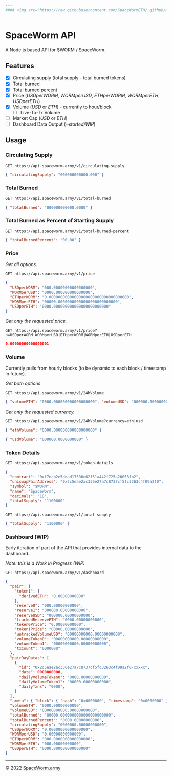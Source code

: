 ```yaml
---
#### <img src="https://raw.githubusercontent.com/SpaceWormETH/.github/main/profile/SpaceWormJim-icon.png" width="12" height="12" /> [SpaceWorm](https://github.com/SpaceWormETH) | [```API```](https://github.com/SpaceWormETH/SpaceWorm-API) | [Contract](https://github.com/SpaceWormETH/SpaceWorm-contract)
---
```


# SpaceWorm API

A Node.js based API for $WORM / SpaceWorm.

## Features

- [x] Circulating supply (total supply - total burned tokens)
- [x] Total burned
- [x] Total burned percent
- [x] Price (_USDperWORM_, _WORMperUSD_, _ETHperWORM_, _WORMperETH_, _USDperETH_)
- [x] Volume (_USD_ or _ETH_) - currently to hour/block
  - [ ] Live-To-Tx Volume
- [ ] Market Cap (_USD_ or _ETH_)
- [ ] Dashboard Data Output (_~started/WIP_)

## Usage

### Circulating Supply

```
GET https://api.spaceworm.army/v1/circulating-supply
```

```json
{ "circulatingSupply": "000000000000.000" }
```

### Total Burned

```
GET https://api.spaceworm.army/v1/total-burned
```

```json
{ "totalBurned": "000000000000.0000" }
```

### Total Burned as Percent of Starting Supply

```
GET https://api.spaceworm.army/v1/total-burned-percent
```

```json
{ "totalBurnedPercent": "00.00" }
```

### Price

_Get all options._

```
GET https://api.spaceworm.army/v1/price
```

```json
{
  "USDperWORM": "000.00000000000000000",
  "WORMperUSD": "0000.000000000000000",
  "ETHperWORM": "0.00000000000000000000000000000000000",
  "WORMperETH": "00000.00000000000000000000000000",
  "USDperETH": "0000.000000000000000000000000"
}
```

_Get only the requested price._

```
GET https://api.spaceworm.army/v1/price?n=USDperWORM|WORMperUSD|ETHperWORM|WORMperETH|USDperETH
```

```json
0.00000000000000001
```

<!-- ```json
{ "currency": "USDperWORM", "price": "0.000000000000000000" }
```

```json
{ "currency": "WORMperUSD", "price": "0.000000000000000000" }
```

```json
{ "currency": "ETHperWORM", "price": "0.000000000000000000" }
```

```json
{ "currency": "WORMperETH", "price": "0.000000000000000000" }
```

```json
{ "currency": "USDperETH", "price": "0.000000000000000000" }
``` -->

### Volume

Currently pulls from hourly blocks (to be dynamic to each block / timestamp in future).

_Get both options_

```
GET https://api.spaceworm.army/v1/24hVolume
```

```json
{ "volumeETH": "0000.000000000000000000", "volumeUSD": "000000.0000000000" }
```

_Get only the requested currency._

```
GET https://api.spaceworm.army/v1/24hVolume?currency=eth|usd
```

```json
{ "ethVolume": "0000.000000000000000000" }
```

```json
{ "usdVolume": "000000.0000000000" }
```

### Token Details

```
GET https://api.spaceworm.army/v1/token-details
```

```json
{
  "contract": "0xf7ecb2e5ddad17506e62f51a442f725a26053fb2",
  "uniswapPairAddress": "0x2c5eae2ac336e27a7c8737cf5fc3263c4f09a2f0",
  "symbol": "$WORM",
  "name": "SpaceWorm",
  "decimals": "18",
  "totalSupply": "1100000"
}
```

```
GET https://api.spaceworm.army/v1/total-supply
```

```json
{ "totalSupply": "1100000" }
```

### Dashboard (WIP)

Early iteration of part of the API that provides internal data to the dashboard.

_Note: this is a Work In Progress (WIP)_

```
GET https://api.spaceworm.army/v1/dashboard
```

```json
{
  "pair": {
    "token1": {
      "derivedETH": "0.00000000000"
    },
    "reserve0": "000.00000000000",
    "reserve1": "000000.00000000000",
    "reserveUSD": "000000.00000000000",
    "trackedReserveETH": "0000.00000000000",
    "token0Price": "0.00000000000",
    "token1Price": "00000.00000000000",
    "untrackedVolumeUSD": "00000000000.00000000000",
    "volumeToken0": "00000000000.00000000000",
    "volumeToken1": "00000000000.00000000000",
    "txCount": "0000000"
  },
  "pairDayDatas": [
    {
      "id": "0x2c5eae2ac336e27a7c8737cf5fc3263c4f09a2f0-xxxxx",
      "date": 0000000000,
      "dailyVolumeToken0": "0000.00000000000",
      "dailyVolumeToken1": "00000.00000000000",
      "dailyTxns": "0000",
    }
  ],
  "_meta": { "block": { "hash": "0x0000000", "timestamp": "0x0000000" } },
  "volumeETH": "0000.00000000000",
  "volumeUSD": "00000000000.00000000000",
  "totalBurned": "00000.0000000000000000000000",
  "totalBurnedPercent": "0000.00000000000",
  "circulatingSupply": "0000000.00000000000",
  "USDperWORM": "0.00000000000000000",
  "WORMperUSD": "0.00000000000000",
  "ETHperWORM": "000.0000000000000000",
  "WORMperETH": "000.00000000000",
  "USDperETH": "0000.000000000000000"
}
```

---

© 2022 [SpaceWorm.army](https://SpaceWorm.army)
